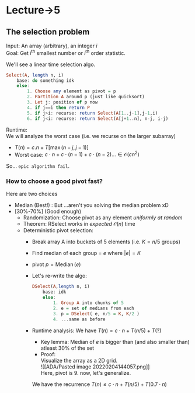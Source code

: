 # Lecture->5
## The selection problem
Input: An array (arbitrary), an integer $i$  
Goal: Get $i^\text{th}$ smallest number or $i^\text{th}$ order statistic.  

We'll see a linear time selection algo.  

```haskell
Select(A, length n, i)
	base: do something idk
	else:
		1. Choose any element as pivot = p
		2. Partition A around p (just like quicksort)
		3. Let j: position of p now
		4. if j==i then return P
		5. if j>i: recurse: return Select(A[1..j-1],j-1,i)
		6. if j<i: recurse: return Select(A[j+1..n], n-j, i-j)
```

Runtime:  
We will analyze the worst case (i.e. we recurse on the larger subarray)  
- $T(n) = c.n + T[\max(n-j, j-1)]$
- Worst case: $c\cdot n+c\cdot (n-1)+c\cdot(n-2)\dots \in \mathcal O(cn^2)$

So... `epic algorithm fail`.
### How to choose a good pivot fast?
Here are two choices
- Median (Best!) : But ...aren't you solving the median problem xD
- [30%-70%] (Good enough)
	- Randomization: Choose pivot as any element *uniformly at random*
	- Theorem: RSelect works in *expected* $\mathcal O(n)$ time
	- Deterministic pivot selection:
		- Break array A into buckets of $5$ elements (i.e. $K=n/5$ groups)
		- Find median of each group = $e$ where $|e|=K$
		- pivot $p=\operatorname{Median}(e)$
		- Let's re-write the algo:  
		    ```haskell
		    DSelect(A,length n, i)
				base: idk
				else:
					1. Group A into chunks of 5
					2. e = set of medians from each
					3. p = DSelect( e, n/5 = K, K/2 )
					4. ...same as before
		    ```
		 - Runtime analysis: We have $T(n) = c\cdot n + T(n/5) + T(?)$
			 - Key lemma: Median of $e$ is bigger than (and also smaller than) atleast 30% of the set
			 - Proof:  
			    Visualize the array as a 2D grid.  
				![[ADA/Pasted image 20220204144057.png]]  
				Here, pivot is $9$. now, let's generalize.
			 
			 We have the recurrence $T(n)\leq c\cdot n+T(n/5)+T(0.7\cdot n)$